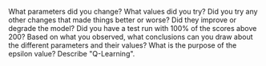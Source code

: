 What parameters did you change?
What values did you try?
Did you try any other changes that made things better or worse?
Did they improve or degrade the model? Did you have a test run with 100% of the scores above 200?
Based on what you observed, what conclusions can you draw about the different parameters and their values?
What is the purpose of the epsilon value?
Describe "Q-Learning".
